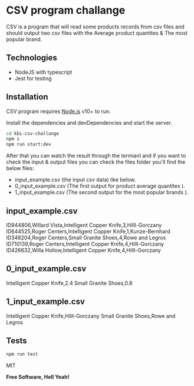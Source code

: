 # CSV program challange

CSV is a program that will read some products records from csv files and should output two csv files with the Average product quantites &  The most popular brand.

## Technologies

- NodeJS with typescript
- Jest for testing



## Installation

CSV program requires [Node.js](https://nodejs.org/) v10+ to run.

Install the dependencies and devDependencies and start the server.

```sh
cd kbi-csv-challange
npm i
npm run start:dev
```
After that you can watch the result through the termianl and if you want to check the input & output files you can check the files folder you'll find the below files:
 - input_example.csv (the input csv data) like below.
 - 0_input_example.csv (The first output for product average quantites ).
 - 1_input_example.csv (The second output for the most popular brands ).

## input_example.csv

ID944806,Willard Vista,Intelligent Copper Knife,3,Hilll-Gorczany
ID644525,Roger Centers,Intelligent Copper Knife,1,Kunze-Bernhard
ID348204,Roger Centers,Small Granite Shoes,4,Rowe and Legros
ID710139,Roger Centers,Intelligent Copper Knife,4,Hilll-Gorczany
ID426632,Willa Hollow,Intelligent Copper Knife,4,Hilll-Gorczany

## 0_input_example.csv
Intelligent Copper Knife,2.4
Small Granite Shoes,0.8

## 1_input_example.csv
Intelligent Copper Knife,Hilll-Gorczany
Small Granite Shoes,Rowe and Legros

## Tests 
```sh
npm run test
```


MIT

**Free Software, Hell Yeah!**



